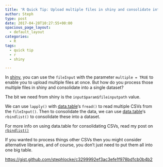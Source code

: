 ```yaml
---
title: 'R Quick Tip: Upload multiple files in shiny and consolidate into a dataset'
author: Steph
type: post
date: 2017-04-28T10:27:55+00:00
spacious_page_layout:
  - default_layout
categories:
  - R
tags:
  - quick tip
  - r
  - shiny

---
```

In [shiny][1], you can use the `fileInput` with the parameter `multiple = TRUE` to enable you to upload multiple files at once. But how do you process those multiple files in shiny and consolidate into a single dataset?

The bit we need from shiny is the `input$param$fileinputpath` value.

We can use `lapply()` with [data.table][2]&#8216;s `fread()` to read multiple CSVs from the `fileInput()`. Then to consolidate the data, we can use [data.table][2]&#8216;s `rbindlist()` to consolidate these into a dataset.

For more info on using data.table for consolidating CSVs, read my post on [`rbindlist()`][3]

If you wanted to process things other CSVs then you might consider alternative libraries, and of course, you don&#8217;t just need to put them all into one big table.

https://gist.github.com/stephlocke/c3299992ef3ac3efe1f978bd1cb0b4b2

 [1]: https://cran.r-project.org/package=shiny
 [2]: https://cran.r-project.org/package=data.table
 [3]: https://itsalocke.com/r-quick-tip-collapse-a-lists-of-data-frames-with-data-table/